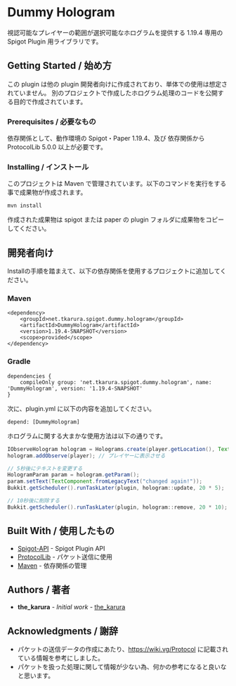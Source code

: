# Dummy Hologram

視認可能なプレイヤーの範囲が選択可能なホログラムを提供する 1.19.4 専用の Spigot Plugin 用ライブラリです。

## Getting Started / 始め方

この plugin は他の plugin 開発者向けに作成されており、単体での使用は想定されていません。
別のプロジェクトで作成したホログラム処理のコードを公開する目的で作成されています。

### Prerequisites / 必要なもの

依存関係として、動作環境の Spigot・Paper 1.19.4、及び 依存関係から ProtocolLib 5.0.0 以上が必要です。

### Installing / インストール

このプロジェクトは Maven で管理されています。以下のコマンドを実行をする事で成果物が作成されます。

```
mvn install
```

作成された成果物は spigot または paper の plugin フォルダに成果物をコピーしてください。

## 開発者向け

Installの手順を踏まえて、以下の依存関係を使用するプロジェクトに追加してください。

### Maven

```
<dependency>
    <groupId>net.tkarura.spigot.dummy.hologram</groupId>
    <artifactId>DummyHologram</artifactId>
    <version>1.19.4-SNAPSHOT</version>
    <scope>provided</scope>
</dependency>
```

### Gradle

```
dependencies {
    compileOnly group: 'net.tkarura.spigot.dummy.hologram', name: 'DummyHologram', version: '1.19.4-SNAPSHOT'
}
```

次に、plugin.yml に以下の内容を追加してください。

```
depend: [DummyHologram]
```

ホログラムに関する大まかな使用方法は以下の通りです。

````java
IObserveHologram hologram = Holograms.create(player.getLocation(), TextComponent.fromLegacyText("Hello, world!"));
hologram.addObserve(player); // プレイヤーに表示させる

// 5秒後にテキストを変更する
HologramParam param = hologram.getParam();
param.setText(TextComponent.fromLegacyText("changed again!"));
Bukkit.getScheduler().runTaskLater(plugin, hologram::update, 20 * 5);

// 10秒後に削除する
Bukkit.getScheduler().runTaskLater(plugin, hologram::remove, 20 * 10);
````

## Built With / 使用したもの

* [Spigot-API](https://hub.spigotmc.org) - Spigot Plugin API
* [ProtocolLib](https://github.com/dmulloy2/ProtocolLib) - パケット送信に使用
* [Maven](https://maven.apache.org/) - 依存関係の管理

## Authors / 著者

* **the_karura** - *Initial work* - [the_karura](https://github.com/thekarura)

## Acknowledgments / 謝辞

* パケットの送信データの作成にあたり、https://wiki.vg/Protocol に記載されている情報を参考にしました。
* パケットを扱った処理に関して情報が少ない為、何かの参考になると良いなと思います。
